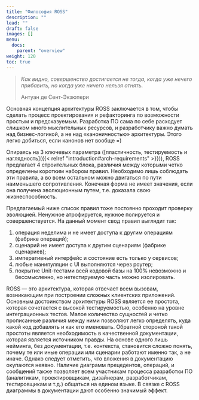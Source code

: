```yaml
---
title: "Философия ROSS"
description: ""
lead: ""
draft: false
images: []
menu:
  docs:
    parent: "overview"
weight: 120
toc: true
---
```


> *Как видно, совершенство достигается не тогда, когда уже нечего прибавить, но когда уже ничего нельзя отнять.*
> 
> Антуан де Сент-Экзюпери

Основная концепция архитектуры ROSS заключается в том, чтобы сделать процесс проектирования и рефакторинга по возможности простым и предсказуемым. Разработка ПО сама по себе расходует слишком много мыслительных ресурсов, и разработчику важно думать над бизнес-логикой, а не над «каноничностью» архитектуры. Этого легко добиться, если канонов нет вообще =)

Опираясь на 3 ключевых параметра ([пластичность, тестируемость и наглядность]({{< relref "introduction#arch-requirements" >}})), ROSS предлагает 4 строительных блока, различия между которыми четко определены коротким набором правил. Необходимо лишь соблюдать эти правила, а во всем остальном можно двигаться по пути наименьшего сопротивления. Конечная форма не имеет значения, если она получена эволюционным путем, т.е. доказала свою жизнеспособность.

Предлагаемый ниже список правил тоже постоянно проходит проверку эволюцией. Ненужное атрофируется, нужное полируется и совершенствуется. На данный момент свод правил выглядит так:
1. операция неделима и не имеет доступа к другим операциям (фабрике операций);
1. сценарий не имеет доступа к другим сценариям (фабрике сценариев);
1. императивный интерфейс и состояние есть только у сервисов;
1. любые манипуляции с UI выполняются через роутер;
1. покрытие Unit-тестами всей кодовой базы на 100% невозможно и бессмысленно, но нетестируемую часть можно изолировать.

ROSS — это архитектура, которая отвечает всем вызовам, возникающим при построении сложных клиентских приложений. Основным достоинством архитектуры ROSS является ее простота, которая сочетается с высокой тестируемостью, особенно на уровне интеграционных тестов. Малое количество сущностей и четко прописанные различия между ними позволяют легко определять, куда какой код добавлять и как его именовать. Обратной стороной такой простоты является необходимость в качественной документации, которая является источником правды. На основе одного лишь нейминга, без документации, т.е. контекста, становится сложно понять, почему те или иные операции или сценарии работают именно так, а не иначе. Однако следует отметить, что вложения в документацию окупаются неявно. Наличие диаграмм прецедентов, операций, и сообщений также позволяет всем участникам процесса разработки ПО (аналитикам, проектировщикам, дизайнерам, разработчикам, тестировщикам и т.д.) общаться на едином языке. В связке с ROSS диаграммы в документации дают особенно значимый эффект.
